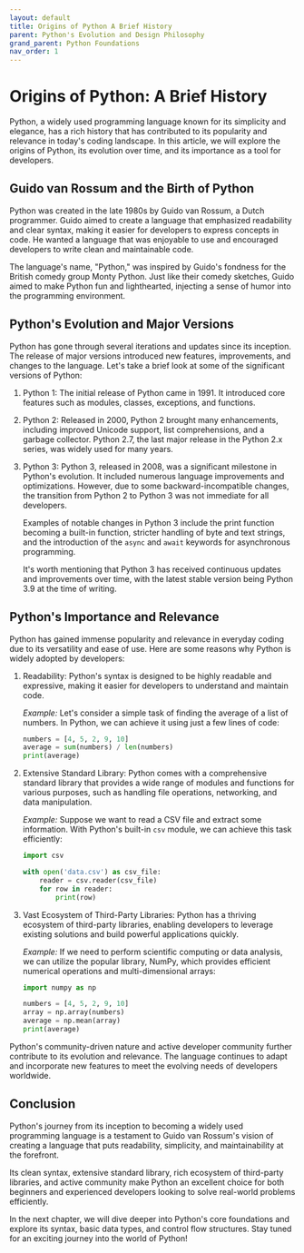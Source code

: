 ```yaml
---
layout: default
title: Origins of Python A Brief History
parent: Python's Evolution and Design Philosophy
grand_parent: Python Foundations
nav_order: 1
---
```

# Origins of Python: A Brief History

Python, a widely used programming language known for its simplicity and elegance, has a rich history that has contributed to its popularity and relevance in today's coding landscape. In this article, we will explore the origins of Python, its evolution over time, and its importance as a tool for developers.

## Guido van Rossum and the Birth of Python

Python was created in the late 1980s by Guido van Rossum, a Dutch programmer. Guido aimed to create a language that emphasized readability and clear syntax, making it easier for developers to express concepts in code. He wanted a language that was enjoyable to use and encouraged developers to write clean and maintainable code.

The language's name, "Python," was inspired by Guido's fondness for the British comedy group Monty Python. Just like their comedy sketches, Guido aimed to make Python fun and lighthearted, injecting a sense of humor into the programming environment.

## Python's Evolution and Major Versions

Python has gone through several iterations and updates since its inception. The release of major versions introduced new features, improvements, and changes to the language. Let's take a brief look at some of the significant versions of Python:

1. Python 1: The initial release of Python came in 1991. It introduced core features such as modules, classes, exceptions, and functions.

2. Python 2: Released in 2000, Python 2 brought many enhancements, including improved Unicode support, list comprehensions, and a garbage collector. Python 2.7, the last major release in the Python 2.x series, was widely used for many years.

3. Python 3: Python 3, released in 2008, was a significant milestone in Python's evolution. It included numerous language improvements and optimizations. However, due to some backward-incompatible changes, the transition from Python 2 to Python 3 was not immediate for all developers.

    Examples of notable changes in Python 3 include the print function becoming a built-in function, stricter handling of byte and text strings, and the introduction of the `async` and `await` keywords for asynchronous programming.

    It's worth mentioning that Python 3 has received continuous updates and improvements over time, with the latest stable version being Python 3.9 at the time of writing.

## Python's Importance and Relevance

Python has gained immense popularity and relevance in everyday coding due to its versatility and ease of use. Here are some reasons why Python is widely adopted by developers:

1. Readability: Python's syntax is designed to be highly readable and expressive, making it easier for developers to understand and maintain code.

   *Example:* Let's consider a simple task of finding the average of a list of numbers. In Python, we can achieve it using just a few lines of code:

   ```python
   numbers = [4, 5, 2, 9, 10]
   average = sum(numbers) / len(numbers)
   print(average)
   ```

2. Extensive Standard Library: Python comes with a comprehensive standard library that provides a wide range of modules and functions for various purposes, such as handling file operations, networking, and data manipulation.

   *Example:* Suppose we want to read a CSV file and extract some information. With Python's built-in `csv` module, we can achieve this task efficiently:

   ```python
   import csv

   with open('data.csv') as csv_file:
       reader = csv.reader(csv_file)
       for row in reader:
           print(row)
   ```

3. Vast Ecosystem of Third-Party Libraries: Python has a thriving ecosystem of third-party libraries, enabling developers to leverage existing solutions and build powerful applications quickly.

   *Example:* If we need to perform scientific computing or data analysis, we can utilize the popular library, NumPy, which provides efficient numerical operations and multi-dimensional arrays:

   ```python
   import numpy as np

   numbers = [4, 5, 2, 9, 10]
   array = np.array(numbers)
   average = np.mean(array)
   print(average)
   ```

Python's community-driven nature and active developer community further contribute to its evolution and relevance. The language continues to adapt and incorporate new features to meet the evolving needs of developers worldwide.

## Conclusion

Python's journey from its inception to becoming a widely used programming language is a testament to Guido van Rossum's vision of creating a language that puts readability, simplicity, and maintainability at the forefront.

Its clean syntax, extensive standard library, rich ecosystem of third-party libraries, and active community make Python an excellent choice for both beginners and experienced developers looking to solve real-world problems efficiently.

In the next chapter, we will dive deeper into Python's core foundations and explore its syntax, basic data types, and control flow structures. Stay tuned for an exciting journey into the world of Python!